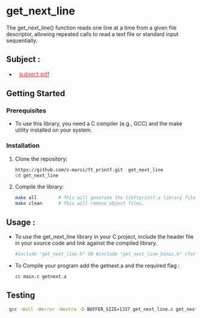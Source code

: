 # get_next_line
The get_next_line() function reads one line at a time from a given file descriptor, allowing repeated calls to read a text file or standard input sequentially.

## Subject :

- <a href="https://cdn.intra.42.fr/pdf/pdf/106616/en.subject.pdf" target="_blank" style="color: red; font-size: 15.5px; font-weight: 300; margin-left: 10px;"> subject.pdf </a>


## Getting Started
### Prerequisites
- To use this library, you need a C compiler (e.g., GCC) and the make utility installed on your system.

### Installation
1. Clone the repository:
    ```bash
    https://github.com/s-marsi/ft_printf.git  get_next_line
    cd get_next_line
    ```
2. Compile the library:
    ```bash
    make all        # This will generate the libftprintf.a library file.
    make clean      # This will remove object files.
    ```
## Usage :
- To use the get_next_line library in your C project, include the header file in your source code and link against the compiled library.</li>
  ```bash
  #include "get_next_line.h" OR #include "get_next_line_bonus.h" (for bonus part)
   ```
- To Compile your program add the getnext.a and the required flag :
  ```bash
  cc main.c getnext.a
   ```
## Testing

  ```bash
   gcc -Wall -Werror -Wextra -D BUFFER_SIZE=1337 get_next_line.c get_next_line_utils.c && ./a.out
  ```
